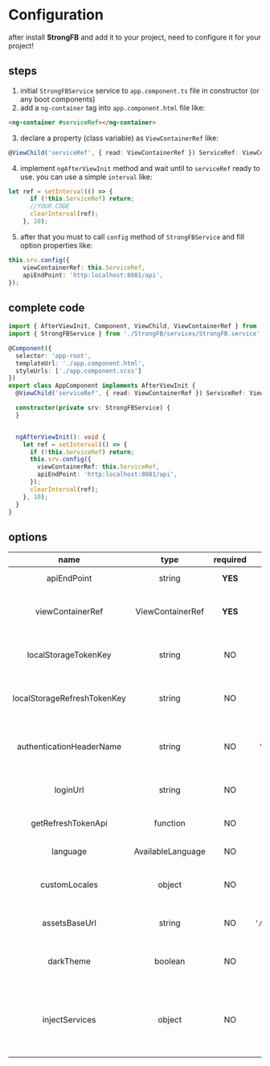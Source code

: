 # Configuration

after install **StrongFB** and add it to your project, need to configure it for your project!

## steps

1. initial `StrongFBService` service to `app.component.ts` file in constructor (or any boot components)
2. add a `ng-container` tag into `app.component.html` file like:

```html
<ng-container #serviceRef></ng-container>
```

3. declare a property (class variable) as `ViewContainerRef` like:

```ts
@ViewChild('serviceRef', { read: ViewContainerRef }) ServiceRef: ViewContainerRef;
```

4. implement `ngAfterViewInit` method and wait until to `serviceRef` ready to use. you can use a simple `interval` like:

```ts
let ref = setInterval(() => {
      if (!this.ServiceRef) return;
      //YOUR CODE
      clearInterval(ref);
    }, 10);
```

5. after that you must to call `config` method of `StrongFBService` and fill option properties like:

```ts
this.srv.config({
    viewContainerRef: this.ServiceRef,
    apiEndPoint: 'http:localhost:8081/api',
});
```

## complete code

```ts
import { AfterViewInit, Component, ViewChild, ViewContainerRef } from '@angular/core';
import { StrongFBService } from './StrongFB/services/StrongFB.service';

@Component({
  selector: 'app-root',
  templateUrl: './app.component.html',
  styleUrls: ['./app.component.scss']
})
export class AppComponent implements AfterViewInit {
  @ViewChild('serviceRef', { read: ViewContainerRef }) ServiceRef: ViewContainerRef;

  constructor(private srv: StrongFBService) {
  }


  ngAfterViewInit(): void {
    let ref = setInterval(() => {
      if (!this.ServiceRef) return;
      this.srv.config({
        viewContainerRef: this.ServiceRef,
        apiEndPoint: 'http:localhost:8081/api',
      });
      clearInterval(ref);
    }, 10);
  }
}
```

## options

| **name** | **type** | **required** | **default** | **description**|
|:------:|:------:|:----------:|:----------:|:----------:|
| apiEndPoint | string | **YES** | - | base url for api requests|
| viewContainerRef | ViewContainerRef | **YES** | - | a container for load dynamic components|
| localStorageTokenKey | string | NO | `'access_token'` | save access token by which key in localstorage? |
| localStorageRefreshTokenKey | string | NO | `'refresh_token'` | save refresh token by which key in localstorage? |
| authenticationHeaderName | string | NO | `'Authentication'` | access token set on request headers by which name? |
| loginUrl | string | NO | `'/login'` | used for redirect to login page |
| getRefreshTokenApi | function | NO | - | used for recovery access token |
| language | AvailableLanguage | NO | `'en'` | used for locales |
| customLocales | object | NO | - | define custom locales [more info](./locales.md) | 
| assetsBaseUrl | string | NO | `'/assets/StrongFB'` | set base url for StrongFB assets | 
| darkTheme | boolean | NO | false | set dark theme for widgets like editor widget |
| injectServices | object | NO | {} | you can inject your custom services and use them later on forms |